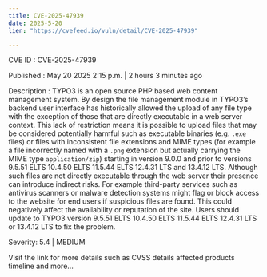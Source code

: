 ```yaml
---
title: CVE-2025-47939
date: 2025-5-20
lien: "https://cvefeed.io/vuln/detail/CVE-2025-47939"

---
```


CVE ID : CVE-2025-47939

Published :  May 20
2025
2:15 p.m. | 2 hours
3 minutes ago

Description : TYPO3 is an open source
PHP based web content management system. By design
the file management module in TYPO3’s backend user interface has historically allowed the upload of any file type
with the exception of those that are directly executable in a web server context. This lack of restriction means it is possible to upload files that may be considered potentially harmful
such as executable binaries (e.g.
`.exe` files)
or files with inconsistent file extensions and MIME types (for example
a file incorrectly named with a `.png` extension but actually carrying the MIME type `application/zip`) starting in version 9.0.0 and prior to versions 9.5.51 ELTS
10.4.50 ELTS
11.5.44 ELTS
12.4.31 LTS
and 13.4.12 LTS. Although such files are not directly executable through the web server
their presence can introduce indirect risks. For example
third-party services such as antivirus scanners or malware detection systems might flag or block access to the website for end users if suspicious files are found. This could negatively affect the availability or reputation of the site. Users should update to TYPO3 version 9.5.51 ELTS
10.4.50 ELTS
11.5.44 ELTS
12.4.31 LTS
or 13.4.12 LTS to fix the problem.

Severity: 5.4 | MEDIUM

Visit the link for more details
such as CVSS details
affected products
timeline
and more...
